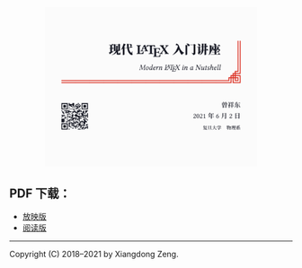 <p align="center">
  <img src="latex-talk.svg" alt="latex-talk" width=75%>
</p>

## PDF 下载：

- [放映版](https://github.com/stone-zeng/latex-talk/releases/latest/download/latex-talk.pdf)
- [阅读版](https://github.com/stone-zeng/latex-talk/releases/latest/download/latex-talk-handout.pdf)

-----

Copyright (C) 2018&ndash;2021 by Xiangdong Zeng.
